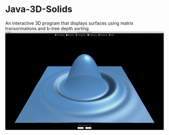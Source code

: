 # Java-3D-Solids
An interactive 3D program that displays surfaces using matrix transormations and b-tree depth sorting
![](images/Shapes_Sync.jpg)
